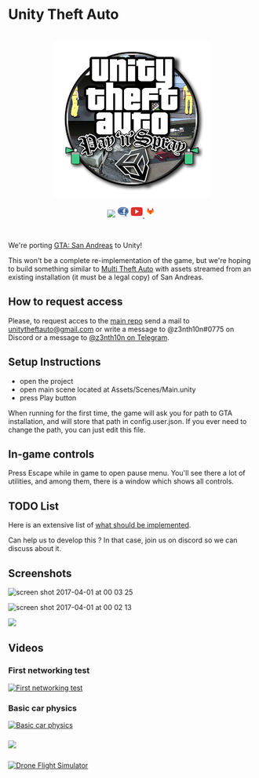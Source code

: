 
# Unity Theft Auto

<br>

<div align="center">

<img src="Media/logo_512px.png" width="320" height="320">

<br>

<a href="https://discord.gg/ju2qDtM"> <img src="https://img.shields.io/discord/479096180601782274.svg"></a> <a href="https://fb.me/UnityTheftAuto"> <img src="Media/facebook.png"></a> <a href="https://www.youtube.com/channel/UCLZpgPfUm5aNh-nFV-YzgRQ"> <img src="Media/youtube.png"> </a> <a href="https://gitlab.com/uta-gi/uta-pns"> <img src="Media/gitlab.png" alt=""> </a>

</div>

<br>

We're porting [GTA: San 
Andreas](http://www.rockstargames.com/sanandreas/) to Unity!

This won't be a complete re-implementation of the game, but we're hoping 
to build something similar to [Multi Theft Auto](http://www.mtasa.com/) 
with assets streamed from an existing installation (it must be a legal copy) of San Andreas.

## How to request access

Please, to request acces to the [main repo](https://gitlab.com/uta-gi/uta-pns) send a mail to <a href="mailto:unitytheftauto@gmail.com">unitytheftauto@gmail.com</a> or write a message to @z3nth10n#0775 on Discord or a message to [@z3nth10n on Telegram](https://t.me/z3nth10n).

## Setup Instructions

- open the project
- open main scene located at Assets/Scenes/Main.unity
- press Play button

When running for the first time, the game will ask you for path to GTA 
installation, and will store that path in config.user.json. If you ever 
need to change the path, you can just edit this file.


## In-game controls

Press Escape while in game to open pause menu. You'll see there a lot of 
utilities, and among them, there is a window which shows all controls.

## TODO List

Here is an extensive list of [what should be 
implemented](https://gitlab.com/uta-gi/uta-pns/issues).

Can help us to develop this ? In that case, join us on discord so we can 
discuss about it.

## Screenshots

![screen shot 2017-04-01 at 00 03 
25](https://cloud.githubusercontent.com/assets/557828/24571348/d964f098-1670-11e7-8759-0160dbf5bcb5.png)

![screen shot 2017-04-01 at 00 02 
13](https://cloud.githubusercontent.com/assets/557828/24571349/d96b7c24-1670-11e7-997d-ae15913481f8.png)

![](https://i.imgur.com/HX978mr.png)

## Videos

### First networking test

[![First networking 
test](http://files.facepunch.com/ziks/2015/April/12/vidthumb1.png)](http://files.facepunch.com/ziks/2015/April/12/2015-04-12-2011-02.mp4)

### Basic car physics

[![Basic car 
physics](http://files.facepunch.com/ziks/2015/April/12/vidthumb2.png)](http://files.facepunch.com/layla/2015/April/06/2015-04-06_04-32-12.mp4)

###

[![](http://img.youtube.com/vi/4DpdcawFjG4/0.jpg)](https://www.youtube.com/watch?v=4DpdcawFjG4)

###

[![Drone Flight 
Simulator](http://img.youtube.com/vi/xUAy7KBpkOs/maxresdefault.jpg)](https://www.youtube.com/watch?v=xUAy7KBpkOs)



